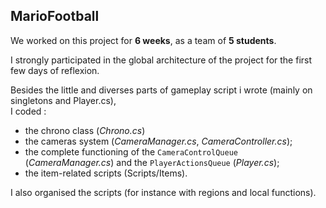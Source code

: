## MarioFootball

We worked on this project for **6 weeks**, as a team of **5 students**.

I strongly participated in the global architecture of the project for the first few days of reflexion.

Besides the little and diverses parts of gameplay script i wrote (mainly on singletons and Player.cs),  
I coded :
 - the chrono class (*Chrono.cs*)
 - the cameras system (*CameraManager.cs*, *CameraController.cs*);
 - the complete functioning of the `CameraControlQueue` (*CameraManager.cs*) and the `PlayerActionsQueue` (*Player.cs*);
 - the item-related scripts (Scripts/Items).

I also organised the scripts (for instance with regions and local functions).
